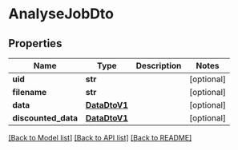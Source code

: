# AnalyseJobDto

## Properties
Name | Type | Description | Notes
------------ | ------------- | ------------- | -------------
**uid** | **str** |  | [optional] 
**filename** | **str** |  | [optional] 
**data** | [**DataDtoV1**](DataDtoV1.md) |  | [optional] 
**discounted_data** | [**DataDtoV1**](DataDtoV1.md) |  | [optional] 

[[Back to Model list]](../README.md#documentation-for-models) [[Back to API list]](../README.md#documentation-for-api-endpoints) [[Back to README]](../README.md)

